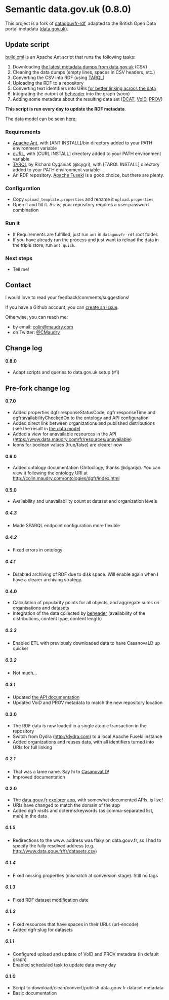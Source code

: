 Semantic data.gov.uk (0.8.0)
==============

This project is a fork of [datagouvfr-rdf](https://github.com/ColinMaudry/datagouvfr-rdf), adapted to the British Open Data portal metadata ([data.gov.uk](http://data.gov.uk)).

## Update script

[build.xml](build.xml) is an Apache Ant script that runs the following tasks:

1. Downloading [the latest metadata dumps from data.gov.uk](http://data.gov.uk/dataset/data_gov_uk-datasets) (CSV)
1. Cleaning the data dumps (empty lines, spaces in CSV headers, etc.)
1. Converting the CSV into RDF (using [TARQL](https://github.com/cygri/tarql))
1. Uploading the RDF to a repository
1. Converting text identifiers into URIs [for better linking across the data](https://en.wikipedia.org/wiki/Linked_Data)
3. Integrating the output of [beheader](https://github.com/ColinMaudry/beheader) into the graph (soon)
1. Adding some metadata about the resulting data set ([DCAT](http://www.w3.org/TR/vocab-dcat/#vocabulary-overview), [VoID](http://www.w3.org/TR/void/), [PROV](http://www.w3.org/TR/2013/REC-prov-o-20130430/#introduction))

**This script is run every day to update the RDF metadata**.

The data model can be seen [here](https://www.lucidchart.com/documents/view/c695f3b9-47c3-4278-9ee6-37e9d649c110).

### Requirements

- [Apache Ant](http://ant.apache.org/bindownload.cgi), with [ANT INSTALL]/bin directory added to your PATH environment variable
- [cURL](http://curl.haxx.se/download.html), with [CURL INSTALL] directory added to your PATH environment variable
- [TARQL](https://github.com/cygri/tarql) by Richard Cyganiak (@cygri), with [TARQL INSTALL] directory added to your PATH environment variable
- An RDF repository. [Apache Fuseki](https://jena.apache.org/documentation/fuseki2/) is a good choice, but there are plenty.

### Configuration

- Copy `upload_template.properties` and rename it `upload.properties`
- Open it and fill it. As-is, your repository requires a user:password combination

### Run it

- If Requirements are fulfilled, just run `ant` in `datagouvfr-rdf` root folder.
- If you have already run the process and just want to reload the data in the triple store, run `ant quick`.

### Next steps

- Tell me!

## Contact

I would love to read your feedback/comments/suggestions!

If you have a Github account, you can [create an issue](https://github.com/ColinMaudry/datagouvfr-rdf/issues/new).

Otherwise, you can reach me:

- by email: colin@maudry.com
- on Twitter: [@CMaudry](https://twitter.com/CMaudry)

## Change log

#### 0.8.0

* Adapt scripts and queries to data.gov.uk setup (#1)

## Pre-fork change log

#### 0.7.0

* Added properties dgfr:responseStatusCode, dgfr:responseTime and dgfr:availabilityCheckedOn to the ontology and API configuration
* Added direct link between organizations and published distributions (see the result in [the data model]((https://www.lucidchart.com/documents/view/6011b6e0-6a85-413a-8279-0588b0f10992))
* Added a view for anavailable resources in the API (https://www.data.maudry.com/fr/resources/unavailable)
* Icons for boolean values (true/false) are clearer now

#### 0.6.0

- Added ontology documentation (Ontoology, thanks @dgarijo). You can view it following the ontology URI at http://colin.maudry.com/ontologies/dgfr/index.html

#### 0.5.0

- Availability and unavailability count at dataset and organization levels

##### 0.4.3

- Made SPARQL endpoint configuration more flexible

##### 0.4.2

- Fixed errors in ontology

##### 0.4.1

- Disabled archiving of RDF due to disk space. Will enable again when I have a clearer archiving strategy.

#### 0.4.0

- Calculation of popularity points for all objects, and aggregate sums on organisations and datasets
- Integration of the data collected by [beheader](https://github.com/ColinMaudry/beheader) (availability of the distributions, content type, content length)

##### 0.3.3

- Enabled ETL with previously downloaded data to have CasanovaLD up quicker 

##### 0.3.2

- Not much...

##### 0.3.1

- Updated [the API documentation](https://www.data.maudry.com/fr/.doc#api)
- Updated VoiD and PROV metadata to match the new repository location

#### 0.3.0

- The RDF data is now loaded in a single atomic transaction in the repository
- Switch from Dydra (http://dydra.com) to a local Apache Fuseki instance
- Added organizations and reuses data, with all identifiers turned into URIs for full linking

##### 0.2.1

- That was a lame name. Say hi to [CasanovaLD](https://translate.google.com/translate?sl=fr&tl=en&js=y&prev=_t&hl=fr&ie=UTF-8&u=https%3A%2F%2Fwww.data.maudry.com%2Ffr&edit-text=)!
- Improved documentation

#### 0.2.0

- The [data.gouv.fr explorer app](https://translate.google.com/translate?sl=fr&tl=en&js=y&prev=_t&hl=fr&ie=UTF-8&u=https%3A%2F%2Fwww.data.maudry.com%2Ffr&edit-text=), with somewhat documented APIs, is live!
- URIs have changed to match the domain of the app
- Added dgfr:visits and dcterms:keywords (as comma-separated list, meh) in the data 

##### 0.1.5

- Redirections to the www. address was flaky on data.gouv.fr, so I had to specify the fully resolved address (e.g. http://www.data.gouv.fr/fr/datasets.csv)

##### 0.1.4

- Fixed missing properties (mismatch at conversion stage). Still no tags

##### 0.1.3

- Fixed RDF dataset modification date

##### 0.1.2

- Fixed resources that have spaces in their URLs (url-encode)
- Added dgfr:slug for datasets

##### 0.1.1

- Configured upload and update of VoID and PROV metadata (in default graph)
- Enabled scheduled task to update data every day

#### 0.1.0

- Script to download/clean/convert/publish data.gouv.fr dataset metadata
- Basic documentation





